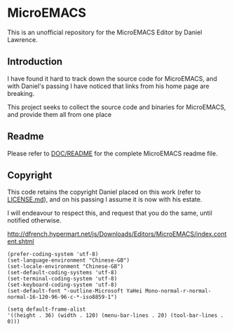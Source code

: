 # MicroEMACS
This is an unofficial repository for the MicroEMACS Editor by Daniel Lawrence.

## Introduction
I have found it hard to track down the source code for MicroEMACS, 
and with Daniel's passing I have noticed that links from his home page are breaking.

This project seeks to collect the source code and binaries for MicroEMACS, and provide them all from one place

## Readme

Please refer to [DOC/README](doc/readme) for the complete MicroEMACS readme file.

## Copyright

This code retains the copyright Daniel placed on this work (refer to [LICENSE.md](LICENSE.md)), and on his passing I assume it is now with his estate.

I will endeavour to respect this, and request that you do the same, until notified otherwise.


http://dfrench.hypermart.net/js/Downloads/Editors/MicroEMACS/index.content.shtml


```
(prefer-coding-system 'utf-8)
(set-language-environment "Chinese-GB")
(set-locale-environment "Chinese-GB")
(set-default-coding-systems 'utf-8)
(set-terminal-coding-system 'utf-8)
(set-keyboard-coding-system 'utf-8)
(set-default-font "-outline-Microsoft YaHei Mono-normal-r-normal-normal-16-120-96-96-c-*-iso8859-1")

(setq default-frame-alist
'((height . 36) (width . 120) (menu-bar-lines . 20) (tool-bar-lines . 0)))
```
